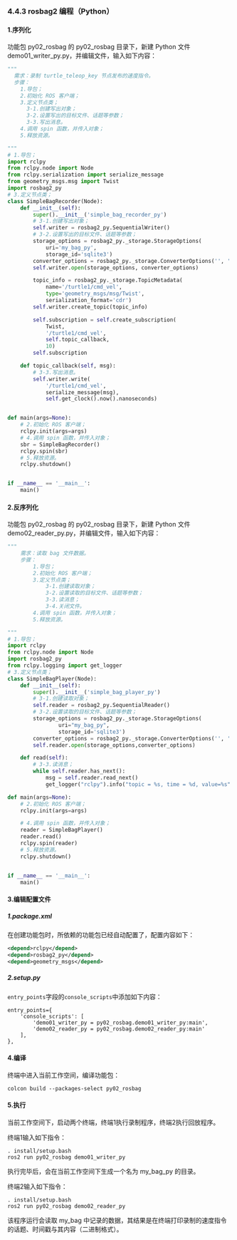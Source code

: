 ### 4.4.3 rosbag2 编程（Python）

#### 1.序列化

功能包 py02\_rosbag 的 py02\_rosbag 目录下，新建 Python 文件 demo01\_writer\_py.py，并编辑文件，输入如下内容：

```py
"""  
  需求：录制 turtle_teleop_key 节点发布的速度指令。
  步骤：
    1.导包；
    2.初始化 ROS 客户端；
    3.定义节点类；
      3-1.创建写出对象；
      3-2.设置写出的目标文件、话题等参数；
      3-3.写出消息。
    4.调用 spin 函数，并传入对象；
    5.释放资源。

"""
# 1.导包；
import rclpy
from rclpy.node import Node
from rclpy.serialization import serialize_message
from geometry_msgs.msg import Twist
import rosbag2_py
# 3.定义节点类；
class SimpleBagRecorder(Node):
    def __init__(self):
        super().__init__('simple_bag_recorder_py')
        # 3-1.创建写出对象；
        self.writer = rosbag2_py.SequentialWriter()
        # 3-2.设置写出的目标文件、话题等参数；
        storage_options = rosbag2_py._storage.StorageOptions(
            uri='my_bag_py',
            storage_id='sqlite3')
        converter_options = rosbag2_py._storage.ConverterOptions('', '')
        self.writer.open(storage_options, converter_options)

        topic_info = rosbag2_py._storage.TopicMetadata(
            name='/turtle1/cmd_vel',
            type='geometry_msgs/msg/Twist',
            serialization_format='cdr')
        self.writer.create_topic(topic_info)

        self.subscription = self.create_subscription(
            Twist,
            '/turtle1/cmd_vel',
            self.topic_callback,
            10)
        self.subscription

    def topic_callback(self, msg):
        # 3-3.写出消息。
        self.writer.write(
            '/turtle1/cmd_vel',
            serialize_message(msg),
            self.get_clock().now().nanoseconds)


def main(args=None):
    # 2.初始化 ROS 客户端；
    rclpy.init(args=args)
    # 4.调用 spin 函数，并传入对象；
    sbr = SimpleBagRecorder()
    rclpy.spin(sbr)
    # 5.释放资源。
    rclpy.shutdown()


if __name__ == '__main__':
    main()
```

#### 2.反序列化

功能包 py02\_rosbag 的 py02\_rosbag 目录下，新建 Python 文件 demo02\_reader\_py.py，并编辑文件，输入如下内容：

```py
"""  
    需求：读取 bag 文件数据。
    步骤：
        1.导包；
        2.初始化 ROS 客户端；
        3.定义节点类；
            3-1.创建读取对象；
            3-2.设置读取的目标文件、话题等参数；
            3-3.读消息；
            3-4.关闭文件。
        4.调用 spin 函数，并传入对象；
        5.释放资源。

"""
# 1.导包；
import rclpy
from rclpy.node import Node
import rosbag2_py
from rclpy.logging import get_logger
# 3.定义节点类；
class SimpleBagPlayer(Node):
    def __init__(self):
        super().__init__('simple_bag_player_py')
        # 3-1.创建读取对象；
        self.reader = rosbag2_py.SequentialReader()
        # 3-2.设置读取的目标文件、话题等参数；
        storage_options = rosbag2_py._storage.StorageOptions(
                uri="my_bag_py",
                storage_id='sqlite3')
        converter_options = rosbag2_py._storage.ConverterOptions('', '')
        self.reader.open(storage_options,converter_options)

    def read(self):    
        # 3-3.读消息；
        while self.reader.has_next():
            msg = self.reader.read_next()
            get_logger("rclpy").info("topic = %s, time = %d, value=%s" % (msg[0], msg[2], msg[1]))

def main(args=None):
    # 2.初始化 ROS 客户端；
    rclpy.init(args=args)

    # 4.调用 spin 函数，并传入对象；
    reader = SimpleBagPlayer()
    reader.read()
    rclpy.spin(reader)
    # 5.释放资源。
    rclpy.shutdown()


if __name__ == '__main__':
    main()
```

#### 3.编辑配置文件

##### 1.package.xml

在创建功能包时，所依赖的功能包已经自动配置了，配置内容如下：

```XML
<depend>rclpy</depend>
<depend>rosbag2_py</depend>
<depend>geometry_msgs</depend>
```

##### 2.setup.py

`entry_points`字段的`console_scripts`中添加如下内容：

```
entry_points={
    'console_scripts': [
        'demo01_writer_py = py02_rosbag.demo01_writer_py:main',
        'demo02_reader_py = py02_rosbag.demo02_reader_py:main'
    ],
},
```

#### 4.编译

终端中进入当前工作空间，编译功能包：

```
colcon build --packages-select py02_rosbag
```

#### 5.执行

当前工作空间下，启动两个终端，终端1执行录制程序，终端2执行回放程序。

终端1输入如下指令：

```
. install/setup.bash
ros2 run py02_rosbag demo01_writer_py
```

执行完毕后，会在当前工作空间下生成一个名为 my\_bag\_py 的目录。

终端2输入如下指令：

```
. install/setup.bash 
ros2 run py02_rosbag demo02_reader_py
```

该程序运行会读取 my\_bag 中记录的数据，其结果是在终端打印录制的速度指令的话题、时间戳与其内容（二进制格式）。

